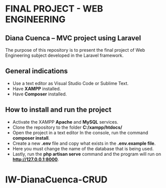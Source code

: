 # FINAL PROJECT - WEB ENGINEERING

## Diana Cuenca – MVC project using Laravel 

The purpose of this repository is to present the final project of Web Engineering subject developed in the Laravel framework. 

## General indications 
- Use a text editor as Visual Studio Code or Sublime Text.
- Have **XAMPP** installed.
- Have **Composer** installed.

## How to install and run the project 
- Activate the XAMPP **Apache** and **MySQL** services.
- Clone the repository to the folder **C:/xampp/htdocs/**
- Open the project in a text editor In the console, run the command **composer install**.
- Create a new **.env** file and copy what exists in the **.env.example file**. 
- Here you must change the name of the database that is being used. 
- Lastly, run the **php artisan serve** command and the program will run on **http://127.0.0.1:8000**.

# IW-DianaCuenca-CRUD
